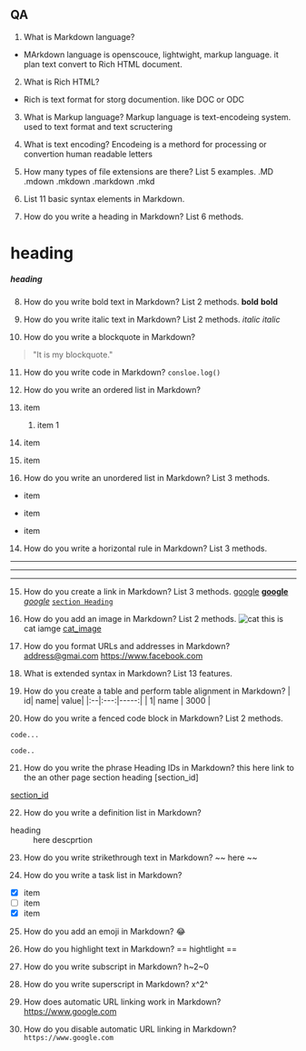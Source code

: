 ## QA

1. What is Markdown language?
- MArkdown language is openscouce, lightwight, markup language. it plan text convert to Rich HTML document.

2. What is  Rich HTML?
- Rich is text format for storg documention. like DOC or ODC

3. What is Markup language?
Markup language is text-encodeing system. used to text format and text scructering

4. What is text encoding?
Encodeing is a methord for processing or convertion human readable letters

5. How many types of file extensions are there? List 5 examples.
.MD
.mdown
.mkdown
.markdown
.mkd

6. List 11 basic syntax elements in Markdown.
7. How do you write a heading in Markdown? List 6 methods.
# heading
##### heading

8. How do you write bold text in Markdown? List 2 methods.
**bold**
__bold__
9. How do you write italic text in Markdown? List 2 methods.
_italic_
*italic*

10. How do you write a blockquote in Markdown?
> "It is my blockquote."

11. How do you write code in Markdown?
`consloe.log()`
12. How do you write an ordered list in Markdown?
1. item
    1. item 1
2. item
3. item

13. How do you write an unordered list in Markdown? List 3 methods.
- item 
+ item
* item


14. How do you write a horizontal rule in Markdown? List 3 methods.
---
___
***

15. How do you create a link in Markdown? List 3 methods.
[google](https://www.google.com)
**[google](https://www.google.com)**
*[google](https://www.google.com)*
[`section Heading`](#heading)

[chatgtp]:www.chatgtp.com

16. How do you add an image in Markdown? List 2 methods.
![cat](../assets/images/cat.jpg)
this is cat iamge [cat_image]


[cat_image]:../assets/images/cat.jpg

17. How do you format URLs and addresses in Markdown?
<address@gmai.com>
<https://www.facebook.com>

18. What is extended syntax in Markdown? List 13 features.
19. How do you create a table and perform table alignment in Markdown?
| id| name| value|
|:--|:---:|-----:|
| 1| name | 3000 |


20. How do you write a fenced code block in Markdown? List 2 methods.
~~~
code...
~~~
```
code..
```


21. How do you write the phrase Heading IDs in Markdown?
this here link to the an other page section heading [section_id]

[section_id](https://www.me.com/#heading_id)

22. How do you write a definition list in Markdown?
<dl>
<dt>heading</dt>
    <dd>here descprtion</dd>
</dl>

23. How do you write strikethrough text in Markdown?
~~ here ~~

24. How do you write a task list in Markdown?

- [x] item
- [ ] item
- [x] item

25. How do you add an emoji in Markdown?
:joy:

26. How do you highlight text in Markdown?
== hightlight ==

27. How do you write subscript in Markdown?
h~2~0

28. How do you write superscript in Markdown?
x^2^
29. How does automatic URL linking work in Markdown?
 https://www.google.com

30. How do you disable automatic URL linking in Markdown?
`https://www.google.com`

